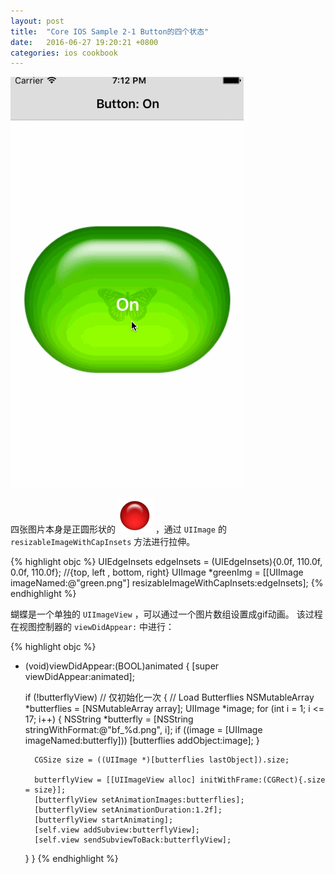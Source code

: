 ```yaml
---
layout: post
title:  "Core IOS Sample 2-1 Button的四个状态"
date:   2016-06-27 19:20:21 +0800
categories: ios cookbook
---
```


![button on/off](/src/images/cookbook_gif/2-1/2-1.gif)

四张图片本身是正圆形状的 ![origin](/src/images/cookbook_gif/2-1/origin.png) ，通过 `UIImage` 的 `resizableImageWithCapInsets` 方法进行拉伸。

{% highlight objc %}
UIEdgeInsets edgeInsets = (UIEdgeInsets){0.0f, 110.0f, 0.0f, 110.0f}; //{top, left , bottom, right}
UIImage *greenImg = [[UIImage imageNamed:@"green.png"] resizableImageWithCapInsets:edgeInsets];
{% endhighlight %}

蝴蝶是一个单独的 `UIImageView` ，可以通过一个图片数组设置成gif动画。 该过程在视图控制器的 `viewDidAppear:` 中进行：

{% highlight objc %}
- (void)viewDidAppear:(BOOL)animated
{
    [super viewDidAppear:animated];

    if (!butterflyView)		// 仅初始化一次
    {
        // Load Butterflies
        NSMutableArray *butterflies = [NSMutableArray array];
        UIImage *image;
        for (int i = 1; i <= 17; i++)
        {
            NSString *butterfly = [NSString stringWithFormat:@"bf_%d.png", i];
            if ((image = [UIImage imageNamed:butterfly]))
                [butterflies addObject:image];
        }
        
        CGSize size = ((UIImage *)[butterflies lastObject]).size;
        
        butterflyView = [[UIImageView alloc] initWithFrame:(CGRect){.size = size}];
        [butterflyView setAnimationImages:butterflies];
        [butterflyView setAnimationDuration:1.2f];
        [butterflyView startAnimating];
        [self.view addSubview:butterflyView];
        [self.view sendSubviewToBack:butterflyView];
    }
}
{% endhighlight %}
